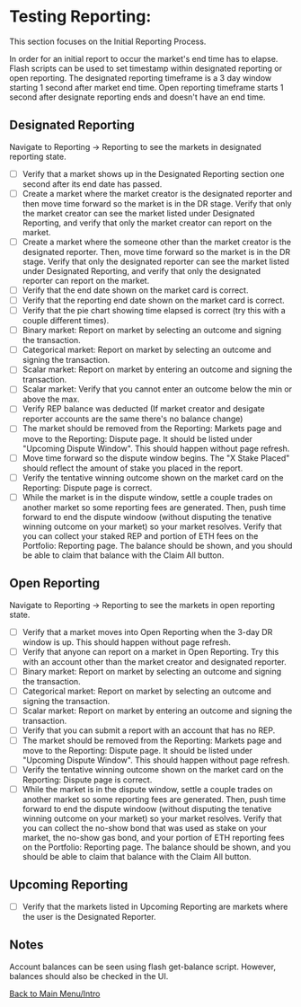 # Testing Reporting:

This section focuses on the Initial Reporting Process.

In order for an initial report to occur the market's end time has to elapse. Flash scripts can be used to set timestamp within designated reporting or open reporting. The designated reporting timeframe is a 3 day window starting 1 second after market end time. Open reporting timeframe starts 1 second after designate reporting ends and doesn't have an end time.

## Designated Reporting

Navigate to Reporting -> Reporting to see the markets in designated reporting state. 

- [ ] Verify that a market shows up in the Designated Reporting section one second after its end date has passed.
- [ ] Create a market where the market creator is the designated reporter and then move time forward so the market is in the DR stage. Verify that only the market creator can see the market listed under Designated Reporting, and verify that only the market creator can report on the market.
- [ ] Create a market where the someone other than the market creator is the designated reporter. Then, move time forward so the market is in the DR stage. Verify that only the designated reporter can see the market listed under Designated Reporting, and verify that only the designated reporter can report on the market.
- [ ] Verify that the end date shown on the market card is correct.
- [ ] Verify that the reporting end date shown on the market card is correct.
- [ ] Verify that the pie chart showing time elapsed is correct (try this with a couple different times).
- [ ] Binary market: Report on market by selecting an outcome and signing the transaction.
- [ ] Categorical market: Report on market by selecting an outcome and signing the transaction.
- [ ] Scalar market: Report on market by entering an outcome and signing the transaction.
- [ ] Scalar market: Verify that you cannot enter an outcome below the min or above the max.
- [ ] Verify REP balance was deducted (If market creator and desigate reporter accounts are the same there's no balance change)
- [ ] The market should be removed from the Reporting: Markets page and move to the Reporting: Dispute page. It should be listed under "Upcoming Dispute Window". This should happen without page refresh.
- [ ] Move time forward so the dispute window begins. The "X Stake Placed" should reflect the amount of stake you placed in the report.
- [ ] Verify the tentative winning outcome shown on the market card on the Reporting: Dispute page is correct.
- [ ] While the market is in the dispute window, settle a couple trades on another market so some reporting fees are generated. Then, push time forward to end the dispute windoow (without disputing the tenative winning outcome on your market) so your market resolves. Verify that you can collect your staked REP and portion of ETH fees on the Portfolio: Reporting page. The balance should be shown, and you should be able to claim that balance with the Claim All button.

## Open Reporting

Navigate to Reporting -> Reporting to see the markets in open reporting state.

- [ ] Verify that a market moves into Open Reporting when the 3-day DR window is up. This should happen without page refresh.
- [ ] Verify that anyone can report on a market in Open Reporting. Try this with an account other than the market creator and designated reporter.
- [ ] Binary market: Report on market by selecting an outcome and signing the transaction.
- [ ] Categorical market: Report on market by selecting an outcome and signing the transaction.
- [ ] Scalar market: Report on market by entering an outcome and signing the transaction.
- [ ] Verify that you can submit a report with an account that has no REP.
- [ ] The market should be removed from the Reporting: Markets page and move to the Reporting: Dispute page. It should be listed under "Upcoming Dispute Window". This should happen without page refresh.
- [ ] Verify the tentative winning outcome shown on the market card on the Reporting: Dispute page is correct.
- [ ] While the market is in the dispute window, settle a couple trades on another market so some reporting fees are generated. Then, push time forward to end the dispute windoow (without disputing the tenative winning outcome on your market) so your market resolves. Verify that you can collect the no-show bond that was used as stake on your market, the no-show gas bond, and your portion of ETH reporting fees on the Portfolio: Reporting page. The balance should be shown, and you should be able to claim that balance with the Claim All button.

## Upcoming Reporting

- [ ] Verify that the markets listed in Upcoming Reporting are markets where the user is the Designated Reporter.



## Notes

Account balances can be seen using flash get-balance script. However, balances should also be checked in the UI.

[Back to Main Menu/Intro](https://github.com/AugurProject/augur-walkthrough/)
